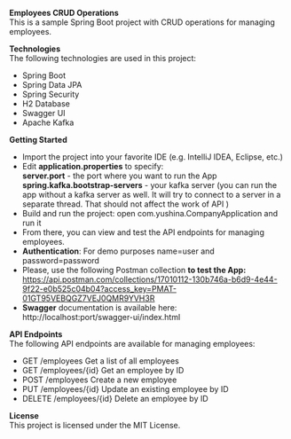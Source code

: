 **Employees CRUD Operations**<br>
This is a sample Spring Boot project with CRUD operations for managing employees.

**Technologies**<br>
The following technologies are used in this project:

* Spring Boot
* Spring Data JPA
* Spring Security
* H2 Database
* Swagger UI
* Apache Kafka

**Getting Started**<br>
* Import the project into your favorite IDE (e.g. IntelliJ IDEA, Eclipse, etc.)
* Edit **application.properties** to specify:<br>
 **server.port** - the port where you want to run the App<br>
  **spring.kafka.bootstrap-servers** - your kafka server (you can run the app without a kafka server as well. 
It will try to connect to a server in a separate thread. That should not affect the work of API )
* Build and run the project: open com.yushina.CompanyApplication and run it
* From there, you can view and test the API endpoints for managing employees.
* **Authentication**: For demo purposes name=user and password=password
* Please, use the following Postman collection **to test the App:** https://api.postman.com/collections/17010112-130b746a-b6d9-4e44-9f22-e0b525c04b04?access_key=PMAT-01GT95VEBQGZ7VEJ0QMR9YVH3R
* **Swagger** documentation is available here: http://localhost:port/swagger-ui/index.html

**API Endpoints**<br>
The following API endpoints are available for managing employees:

* GET	/employees	    Get a list of all employees
* GET	/employees/{id}	Get an employee by ID
* POST	/employees	Create a new employee
* PUT	/employees/{id}	Update an existing employee by ID
* DELETE	/employees/{id}	Delete an employee by ID

**License**<br>
This project is licensed under the MIT License.